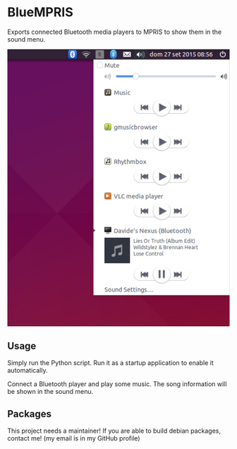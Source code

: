 # BlueMPRIS
Exports connected Bluetooth media players to MPRIS to show them in the sound menu.

![Screenshot](screenshot.jpg)

## Usage

Simply run the Python script. Run it as a startup application to enable it automatically.

Connect a Bluetooth player and play some music. The song information will be shown in the sound menu.

## Packages

This project needs a maintainer! If you are able to build debian packages, contact me! (my email is in my GitHub profile)
